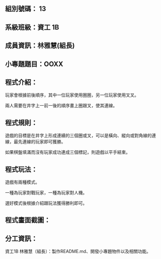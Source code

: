 ## 組別號碼： 13

## 系級班級：資工 1B 

## 成員資訊：林雅慧(組長)

## 小專題題目：OOXX

## 程式介紹：

玩家會根據前後順序，其中一位玩家使用圈圈，另一位玩家使用叉叉。

兩人需要在井字上一前一後的順序畫上圈跟叉，使其連線。

## 程式規則：

遊戲的目標是在井字上形成連續的三個圈或叉，可以是橫向、縱向或對角線的連線，最先連線的玩家即可獲勝。

如果棋盤填滿而沒有玩家成功連成三個標記，則遊戲以平手結束。

## 程式玩法：

遊戲有兩種模式。

一種為玩家對戰玩家，一種為玩家對人機。

選好模式後根據介紹跟玩法獲得勝利即可。

## 程式畫面截圖：

## 分工資訊：

資工1B 林雅慧（組長）：製作README.md、開發小專題物件以及相關功能。
